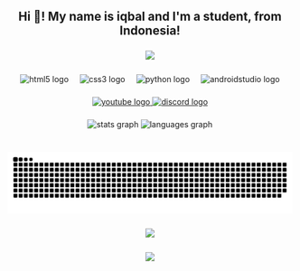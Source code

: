<h2 align="center">Hi 👋! My name is iqbal and I'm a student, from Indonesia!</h2>

###

<div align="center">
  <img height="300" src="https://i.imgflip.com/8ibfvz.gif"  />
</div>

###

<div align="center">
  <img src="https://img.shields.io/badge/HTML5-E34F26?logo=html5&logoColor=white&style=for-the-badge" height="30" alt="html5 logo"  />
  <img width="12" />
  <img src="https://img.shields.io/badge/CSS3-1572B6?logo=css3&logoColor=white&style=for-the-badge" height="30" alt="css3 logo"  />
  <img width="12" />
  <img src="https://img.shields.io/badge/Python-3776AB?logo=python&logoColor=white&style=for-the-badge" height="30" alt="python logo"  />
  <img width="12" />
  <img src="https://img.shields.io/badge/Android Studio-3DDC84?logo=androidstudio&logoColor=black&style=for-the-badge" height="30" alt="androidstudio logo"  />
</div>

###

<div align="center">
  <a href="youtube.com/iqbalms" target="_blank">
    <img src="https://img.shields.io/static/v1?message=Youtube&logo=youtube&label=&color=FF0000&logoColor=white&labelColor=&style=for-the-badge" height="35" alt="youtube logo"  />
  </a>
 
  <a href="iqbalms" target="_blank">
    <img src="https://img.shields.io/static/v1?message=Discord&logo=discord&label=&color=7289DA&logoColor=white&labelColor=&style=for-the-badge" height="35" alt="discord logo"  />
  </a>
</div>

###

<div align="center">
  <img src="https://github-readme-stats.vercel.app/api?username=pandaherbal&hide_title=false&hide_rank=false&show_icons=true&include_all_commits=true&count_private=true&disable_animations=false&theme=dracula&locale=en&hide_border=false" height="185" alt="stats graph"  />
  <img src="https://github-readme-stats.vercel.app/api/top-langs?username=pandaherbal&locale=en&hide_title=false&layout=compact&card_width=320&langs_count=5&theme=dracula&hide_border=false" height="185" alt="languages graph"  />
</div>

###

<br clear="both">

<img src="https://raw.githubusercontent.com/pandaherbal/pandaherbal/output/snake.svg" alt="Snake animation" />

###

<div align="center">
  <img height="200" src="https://i.imgflip.com/8ibhsg.gif"  />
</div>

###

<div align="center">
  <img src="https://profile-counter.glitch.me/pandaherbal/count.svg?"  />
</div>

###
